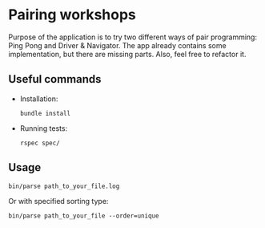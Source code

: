 # Pairing workshops

Purpose of the application is to try two different ways of pair programming: Ping Pong and Driver & Navigator.
The app already contains some implementation, but there are missing parts. Also, feel free to refactor it.

## Useful commands

* Installation:
  ```
  bundle install
  ```

* Running tests:
  ```
  rspec spec/
  ```

## Usage

```
bin/parse path_to_your_file.log
```

Or with specified sorting type:
```
bin/parse path_to_your_file --order=unique
```
